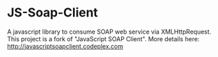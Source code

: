 # JS-Soap-Client

A javascript library to consume SOAP web service via XMLHttpRequest. This project is a fork of "JavaScript SOAP Client". More details here: http://javascriptsoapclient.codeplex.com
